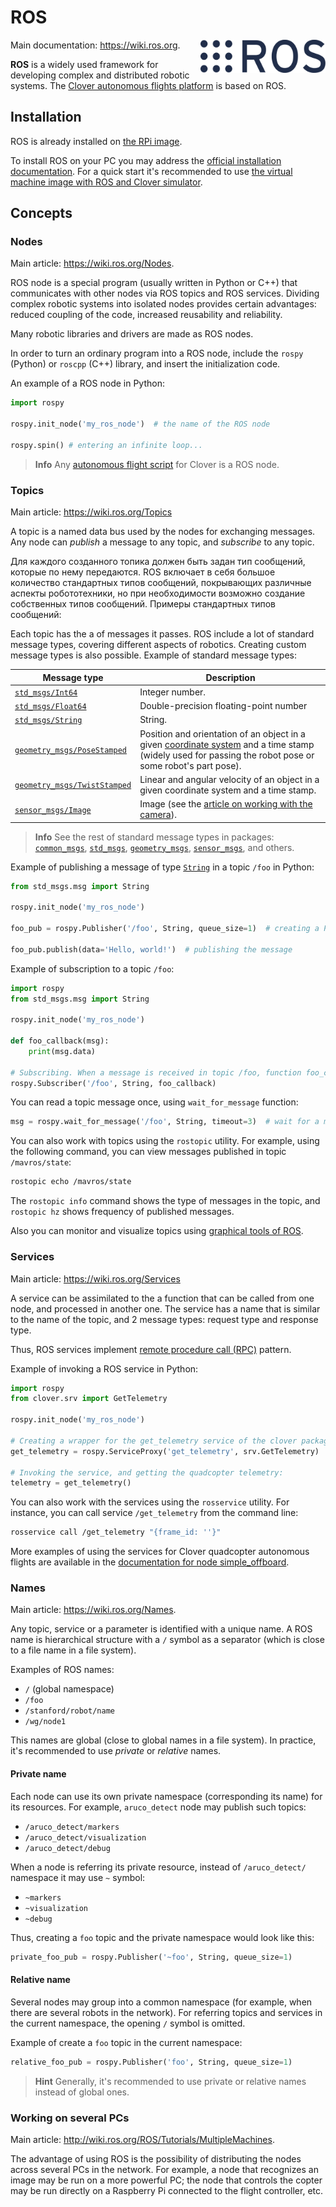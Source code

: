 # ROS

<img src="../assets/ros.svg" width="200" align="right">

Main documentation: https://wiki.ros.org.

**ROS** is a widely used framework for developing complex and distributed robotic systems. The [Clover autonomous flights platform](programming.md) is based on ROS.

## Installation

ROS is already installed on [the RPi image](image.md).

To install ROS on your PC you may address the [official installation documentation](https://wiki.ros.org/noetic/Installation/Ubuntu). For a quick start it's recommended to use [the virtual machine image with ROS and Clover simulator](simulation_vm.md).

## Concepts

### Nodes

Main article: https://wiki.ros.org/Nodes.

ROS node is a special program (usually written in Python or C++) that communicates with other nodes via ROS topics and ROS services. Dividing complex robotic systems into isolated nodes provides certain advantages: reduced coupling of the code, increased reusability and reliability.

Many robotic libraries and drivers are made as ROS nodes.

In order to turn an ordinary program into a ROS node, include the `rospy` (Python) or `roscpp` (C++) library, and insert the initialization code.

An example of a ROS node in Python:

```python
import rospy

rospy.init_node('my_ros_node')  # the name of the ROS node

rospy.spin() # entering an infinite loop...
```

> **Info** Any [autonomous flight script](programming.md) for Clover is a ROS node.

### Topics

Main article: https://wiki.ros.org/Topics

A topic is a named data bus used by the nodes for exchanging messages. Any node can *publish* a message to any topic, and *subscribe* to any topic.

Для каждого созданного топика должен быть задан тип сообщений, которые по нему передаются. ROS включает в себя большое количество стандартных типов сообщений, покрывающих различные аспекты робототехники, но при необходимости возможно создание собственных типов сообщений. Примеры стандартных типов сообщений:

Each topic has the a of messages it passes. ROS include a lot of standard message types, covering different aspects of robotics. Creating custom message types is also possible. Example of standard message types:

|Message type|Description|
|-|-|
|[`std_msgs/Int64`](https://docs.ros.org/api/std_msgs/html/msg/Int64.html)|Integer number.|
|[`std_msgs/Float64`](https://docs.ros.org/api/std_msgs/html/msg/Float64.html)|Double-precision floating-point number|
|[`std_msgs/String`](https://docs.ros.org/api/std_msgs/html/msg/String.html)|String.|
|[`geometry_msgs/PoseStamped`](https://docs.ros.org/api/geometry_msgs/html/msg/PoseStamped.html)|Position and orientation of an object in a given [coordinate system](frames.md) and a time stamp (widely used for passing the robot pose or some robot's part pose).|
|[`geometry_msgs/TwistStamped`](https://docs.ros.org/api/geometry_msgs/html/msg/TwistStamped.html)|Linear and angular velocity of an object in a given coordinate system and a time stamp.|
|[`sensor_msgs/Image`](https://docs.ros.org/api/sensor_msgs/html/msg/Image.html)|Image (see the [article on working with the camera](camera.md)).|

> **Info** See the rest of standard message types in packages: [`common_msgs`](http://wiki.ros.org/common_msgs), [`std_msgs`](https://wiki.ros.org/std_msgs), [`geometry_msgs`](https://wiki.ros.org/geometry_msgs), [`sensor_msgs`](https://wiki.ros.org/sensor_msgs), and others.

Example of publishing a message of type [`String`]((https://docs.ros.org/api/std_msgs/html/msg/String.html)) in a topic `/foo` in Python:

```python
from std_msgs.msg import String

rospy.init_node('my_ros_node')

foo_pub = rospy.Publisher('/foo', String, queue_size=1)  # creating a Publisher

foo_pub.publish(data='Hello, world!')  # publishing the message
```

Example of subscription to a topic `/foo`:

```python
import rospy
from std_msgs.msg import String

rospy.init_node('my_ros_node')

def foo_callback(msg):
    print(msg.data)

# Subscribing. When a message is received in topic /foo, function foo_callback will be invoked.
rospy.Subscriber('/foo', String, foo_callback)
```

You can read a topic message once, using `wait_for_message` function:

```python
msg = rospy.wait_for_message('/foo', String, timeout=3)  # wait for a message in /foo topic with timeout of 3 seconds
```

You can also work with topics using the `rostopic` utility. For example, using the following command, you can view messages published in topic `/mavros/state`:

```bash
rostopic echo /mavros/state
```

The `rostopic info` command shows the type of messages in the topic, and `rostopic hz` shows frequency of published messages.

Also you can monitor and visualize topics using [graphical tools of ROS](rviz.md).

### Services

Main article: https://wiki.ros.org/Services

A service can be assimilated to the a function that can be called from one node, and processed in another one. The service has a name that is similar to the name of the topic, and 2 message types: request type and response type.

Thus, ROS services implement [remote procedure call (RPC)](https://en.wikipedia.org/wiki/Remote_procedure_call) pattern.

Example of invoking a ROS service in Python:

```python
import rospy
from clover.srv import GetTelemetry

rospy.init_node('my_ros_node')

# Creating a wrapper for the get_telemetry service of the clover package with the GetTelemetry type:
get_telemetry = rospy.ServiceProxy('get_telemetry', srv.GetTelemetry)

# Invoking the service, and getting the quadcopter telemetry:
telemetry = get_telemetry()
```

You can also work with the services using the `rosservice` utility. For instance, you can call service `/get_telemetry` from the command line:

```bash
rosservice call /get_telemetry "{frame_id: ''}"
```

More examples of using the services for Clover quadcopter autonomous flights are available in the [documentation for node simple_offboard](simple_offboard.md).

### Names

Main article: https://wiki.ros.org/Names.

Any topic, service or a parameter is identified with a unique name. A ROS name is hierarchical structure with a `/` symbol as a separator (which is close to a file name in a file system).

Examples of ROS names:

* `/` (global namespace)
* `/foo`
* `/stanford/robot/name`
* `/wg/node1`

This names are global (close to global names in a file system). In practice, it's recommended to use *private* or *relative* names.

#### Private name

Each node can use its own private namespace (corresponding its name) for its resources. For example, `aruco_detect` node may publish such topics:

* `/aruco_detect/markers`
* `/aruco_detect/visualization`
* `/aruco_detect/debug`

When a node is referring its private resource, instead of `/aruco_detect/` namespace it may use `~` symbol:

* `~markers`
* `~visualization`
* `~debug`

Thus, creating a `foo` topic and the private namespace would look like this:

```python
private_foo_pub = rospy.Publisher('~foo', String, queue_size=1)
```

#### Relative name

Several nodes may group into a common namespace (for example, when there are several robots in the network). For referring topics and services in the current namespace, the opening `/` symbol is omitted.

Example of create a `foo` topic in the current namespace:

```python
relative_foo_pub = rospy.Publisher('foo', String, queue_size=1)
```

> **Hint** Generally, it's recommended to use private or relative names instead of global ones.

### Working on several PCs

Main article: http://wiki.ros.org/ROS/Tutorials/MultipleMachines.

The advantage of using ROS is the possibility of distributing the nodes across several PCs in the network. For example, a node that recognizes an image may be run on a more powerful PC; the node that controls the copter may be run directly on a Raspberry Pi connected to the flight controller, etc.
